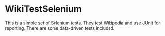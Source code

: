 WikiTestSelenium
================
This is a simple set of Selenium tests.
They test Wikipedia and use JUnit for reporting.
There are some data-driven tests included.
